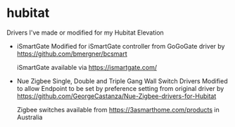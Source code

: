 # hubitat
Drivers I've made or modified for my Hubitat Elevation

- iSmartGate
  Modified for iSmartGate controller from GoGoGate driver by 
  https://github.com/bmergner/bcsmart
  
  iSmartGate available via https://ismartgate.com/
  
- Nue Zigbee Single, Double and Triple Gang Wall Switch Drivers
  Modified to allow Endpoint to be set by preference setting from original driver by 
  https://github.com/GeorgeCastanza/Nue-Zigbee-drivers-for-Hubitat
  
  Zigbee switches available from https://3asmarthome.com/products in Australia
